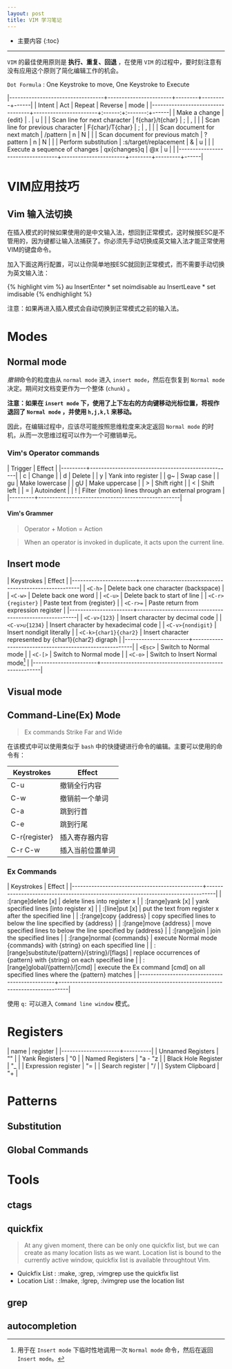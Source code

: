 ```yaml
---
layout: post
title: VIM 学习笔记
---
```


* 主要内容
{:toc}

---

`VIM` 的最佳使用原则是 **执行、重复、回退** ，在使用 `VIM` 的过程中，要时刻注意有没有应用这个原则了简化编辑工作的机会。

`Dot Formula`
: One Keystroke to move, One Keystroke to Execute


|----------------------------------+-----------------------+--------+---------+------|
| Intent                           | Act                   | Repeat | Reverse | mode |
|----------------------------------+-----------------------+:------:+:-------:+------|
| Make a change                    | {edit}                |    .   |    u    |      |
| Scan line for next character     | f{char}/t{char}       |    ;   |    ,    |      |
| Scan line for previous character | F{char}/T{char}       |    ;   |    ,    |      |
| Scan document for next match     | /pattern<CR>          |    n   |    N    |      |
| Scan document for previous match | ?pattern<CR>          |    n   |    N    |      |
| Perform substitution             | :s/target/replacement |    &   |    u    |      |
| Execute a sequence of changes    | qx{changes}q          |   @x   |    u    |      |
|----------------------------------+-----------------------+--------+---------+------|

# VIM应用技巧

## Vim 输入法切换

在插入模式的时候如果使用的是中文输入法，想回到正常模式，这时候按ESC是不管用的，因为键都让输入法捕获了。你必须先手动切换成英文输入法才能正常使用VIM的键盘命令。

加入下面这两行配置，可以让你简单地按ESC就回到正常模式，而不需要手动切换为英文输入法：

{% highlight vim %}
au InsertEnter * set noimdisable
au InsertLeave * set imdisable
{% endhighlight %}

注意：如果再进入插入模式会自动切换到正常模式之前的输入法。

# Modes

## Normal mode

*撤销*命令的粒度由从 `normal mode` 进入 `insert mode`，然后在恢复到 `Normal mode` 决定。期间对文档变更作为一个整体 (`chunk`) 。

**注意：如果在 `insert mode` 下，使用了上下左右的方向键移动光标位置，将视作退回了 `Normal mode` ，并使用 `h,j,k,l` 来移动。**

因此，在编辑过程中，应该尽可能按照思维粒度来决定返回 `Normal mode` 的时机，从而一次思维过程可以作为一个可撤销单元。

### Vim's Operator commands

| Trigger | Effect                                            |
|---------+---------------------------------------------------|
| c       | Change                                            |
| d       | Delete                                            |
| y       | Yank into register                                |
| g~      | Swap case                                         |
| gu      | Make lowercase                                    |
| gU      | Make uppercase                                    |
| >       | Shift right                                       |
| <       | Shift left                                        |
| =       | Autoindent                                        |
| !       | Filter {motion} lines through an external program |
|---------+---------------------------------------------------|

#### Vim's Grammer

> Operator + Motion = Action

> When an operator is invoked in duplicate, it acts upon the current line.


## Insert mode

| Keystrokes            | Effect                                                 |
|-----------------------+--------------------------------------------------------|
| `<C-h>`               | Delete back one character (backspace)                  |
| `<C-w>`               | Delete back one word                                   |
| `<C-u>`               | Delete back to start of line                           |
| `<C-r>{register}`     | Paste text from {register}                             |
| `<C-r>=`              | Paste return from expression register                  |
|-----------------------+--------------------------------------------------------|
| `<C-v>{123}`          | Insert character by decimal code                       |
| `<C-v>u{1234}`        | Insert character by hexadecimal code                   |
| `<C-v>{nondigit}`     | Insert nondigit literally                              |
| `<C-k>{char1}{char2}` | Insert character represented by {char1}{char2} digraph |
|-----------------------+--------------------------------------------------------|
| `<Esc>`               | Switch to Normal mode                                  |
| `<C-[>`               | Switch to Normal mode                                  |
| `<C-o>`               | Switch to Insert Normal mode[^1]                       |
|-----------------------+--------------------------------------------------------|

[^1]: 用于在 `Insert mode` 下临时性地调用一次 `Normal mode` 命令，然后在返回 `Insert mode`。

## Visual mode

## Command-Line(Ex) Mode

> Ex commands Strike Far and Wide

在该模式中可以使用类似于 `bash` 中的快捷键进行命令的编辑。主要可以使用的命令有：

| Keystrokes    | Effect           |
| ------------  | ---------------- |
| C-u           | 撤销全行内容     |
| C-w           | 撤销前一个单词   |
| C-a           | 跳到行首         |
| C-e           | 跳到行尾         |
| C-r{register} | 插入寄存器内容   |
| C-r C-w       | 插入当前位置单词 |

### Ex Commands

| Keystrokes                                    | Effect                                                                          |
|-----------------------------------------------+---------------------------------------------------------------------------------|
| :[range]delete [x]                            | delete lines into register x                                                    |
| :[range]yank [x]                              | yank specified lines [into register x]                                          |
| :[line]put [x]                                | put the text from register x after the specified line                           |
| :[range]copy {address}                        | copy specified lines to below the line specified by {address}                   |
| :[range]move {address}                        | move specified lines to below the line specified by {address}                   |
| :[range]join                                  | join the specified lines                                                        |
| :[range]normal {commands}                     | execute Normal mode {commands} with {string} on each specified line             |
| :[range]substitute/{pattern}/{string}/[flags] | replace occurrences of {pattern} with {string} on each specified line           |
| :[range]global/{pattern}/[cmd]                | execute the Ex command [cmd] on all specified lines where the {pattern} matches |
|-----------------------------------------------+---------------------------------------------------------------------------------|

使用 `q:` 可以进入 `Command line window` 模式。

# Registers

| name                | register |
|---------------------+----------|
| Unnamed Registers   | ""       |
| Yank Registers      | "0       |
| Named Registers     | "a - "z  |
| Black Hole Register | "_       |
| Expression register | "=       |
| Search register     | "/       |
| System Clipboard    | "+       |

# Patterns

## Substitution

## Global Commands

# Tools

## ctags

## quickfix

> At any given moment, there can be only one quickfix list, but we can create as many location lists as we want.
> Location list is bound to the currently active window, quickfix list is available throughtout Vim.

* Quickfix List
    : :make, :grep, :vimgrep use the quickfix list
* Location List
    : :lmake, :lgrep, :lvimgrep use the location list

## grep

## autocompletion
